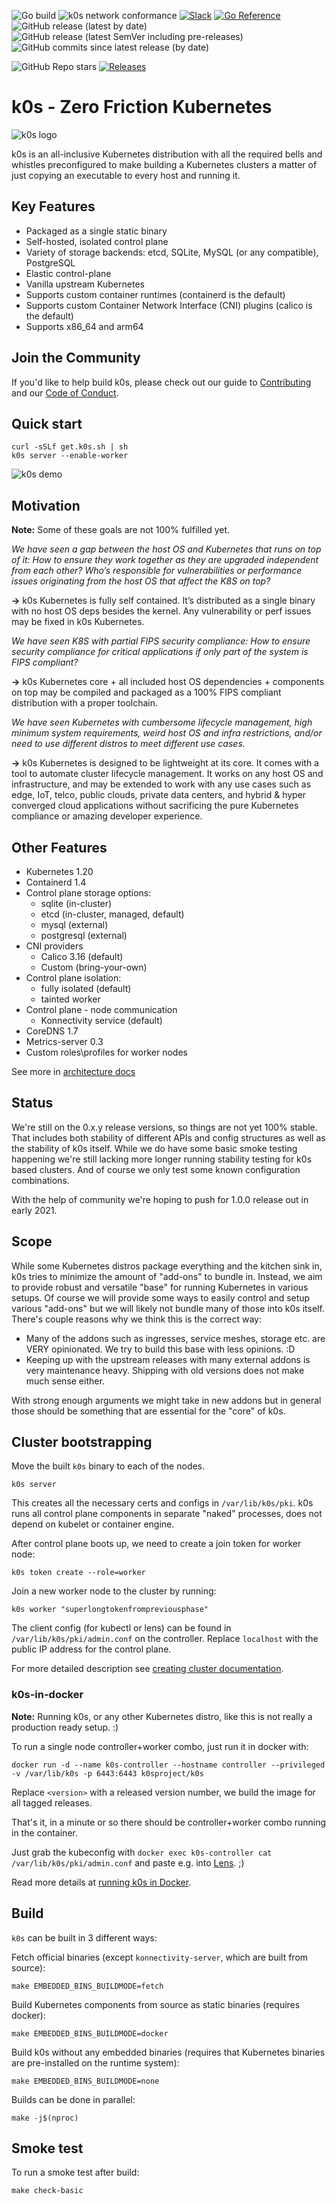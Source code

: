 ![Go build](https://github.com/k0sproject/k0s/workflows/Go%20build/badge.svg) ![k0s network conformance](https://github.com/k0sproject/k0s/workflows/k0s%20Check%20Network/badge.svg)
[![Slack](https://img.shields.io/badge/join%20slack-%23k0s-4A154B.svg)](https://join.slack.com/t/k8slens/shared_invite/enQtOTc5NjAyNjYyOTk4LWU1NDQ0ZGFkOWJkNTRhYTc2YjVmZDdkM2FkNGM5MjhiYTRhMDU2NDQ1MzIyMDA4ZGZlNmExOTc0N2JmY2M3ZGI)
[![Go Reference](https://img.shields.io/badge/code%20reference-go.dev-bc42f5.svg)](https://pkg.go.dev/github.com/k0sproject/k0s)
![GitHub release (latest by date)](https://img.shields.io/github/v/release/k0sproject/k0s?label=latest%20stable) ![GitHub release (latest SemVer including pre-releases)](https://img.shields.io/github/v/release/k0sproject/k0s?include_prereleases&label=latest-release%20%28including+pre-release%29) ![GitHub commits since latest release (by date)](https://img.shields.io/github/commits-since/k0sproject/k0s/latest) 

![GitHub Repo stars](https://img.shields.io/github/stars/k0sproject/k0s?color=blueviolet&label=Stargazers) [![Releases](https://img.shields.io/github/downloads/k0sproject/k0s/total.svg)](https://github.com/k0sproject/k0s/tags?label=Downloads)


# k0s - Zero Friction Kubernetes

![k0s logo](docs/img/k0s-logo-full-color.svg)

k0s is an all-inclusive Kubernetes distribution with all the required bells and whistles preconfigured to make building a Kubernetes clusters a matter of just copying an executable to every host and running it.

## Key Features

- Packaged as a single static binary
- Self-hosted, isolated control plane
- Variety of storage backends: etcd, SQLite, MySQL (or any compatible), PostgreSQL
- Elastic control-plane
- Vanilla upstream Kubernetes
- Supports custom container runtimes (containerd is the default)
- Supports custom Container Network Interface (CNI) plugins (calico is the default)
- Supports x86_64 and arm64

## Join the Community
If you'd like to help build k0s, please check out our guide to [Contributing](https://github.com/k0sproject/k0s/tree/main/CONTRIBUTING.md) and our [Code of Conduct](https://github.com/k0sproject/k0s/tree/main/CODE_OF_CONDUCT.md).

## Quick start

```
curl -sSLf get.k0s.sh | sh
k0s server --enable-worker
```


![k0s demo](docs/img/k0s_demo.gif)

## Motivation

**Note:** Some of these goals are not 100% fulfilled yet.

_We have seen a gap between the host OS and Kubernetes that runs on top of it: How to ensure they work together as they are upgraded independent from each other? Who’s  responsible for vulnerabilities or performance issues originating from the host OS that affect the K8S on top?_

**&rarr;** k0s Kubernetes is fully self contained. It’s distributed as a single binary with no host OS deps besides the kernel. Any vulnerability or perf issues may be fixed in k0s Kubernetes.

_We have seen K8S with partial FIPS security compliance: How to ensure security compliance for critical applications if only part of the system is FIPS compliant?_

**&rarr;** k0s Kubernetes core + all included host OS dependencies + components on top may be compiled and packaged as a 100% FIPS compliant distribution with a proper toolchain.

_We have seen Kubernetes with cumbersome lifecycle management, high minimum system requirements, weird host OS and infra restrictions, and/or need to use different distros to meet different use cases._

**&rarr;** k0s Kubernetes is designed to be lightweight at its core. It comes with a tool to automate cluster lifecycle management. It works on any host OS and infrastructure, and may be extended to work with any use cases such as edge, IoT, telco, public clouds, private data centers, and hybrid & hyper converged cloud applications without sacrificing the pure Kubernetes compliance or amazing developer experience.



## Other Features

- Kubernetes 1.20
- Containerd 1.4
- Control plane storage options:
  - sqlite (in-cluster)
  - etcd (in-cluster, managed, default)
  - mysql (external)
  - postgresql (external)
- CNI providers
  - Calico 3.16 (default)
  - Custom (bring-your-own)
- Control plane isolation:
  - fully isolated (default)
  - tainted worker
- Control plane - node communication
  - Konnectivity service (default)
- CoreDNS 1.7
- Metrics-server 0.3
- Custom roles\profiles for worker nodes

See more in [architecture docs](docs/architecture.md)

## Status

We're still on the 0.x.y release versions, so things are not yet 100% stable. That includes both stability of different APIs and config structures as well as the stability of k0s itself. While we do have some basic smoke testing happening we're still lacking more longer running stability testing for k0s based clusters. And of course we only test some known configuration combinations.

With the help of community we're hoping to push for 1.0.0 release out in early 2021.

## Scope

While some Kubernetes distros package everything and the kitchen sink in, k0s tries to minimize the amount of "add-ons" to bundle in. Instead, we aim to provide robust and versatile "base" for running Kubernetes in various setups. Of course we will provide some ways to easily control and setup various "add-ons" but we will likely not bundle many of those into k0s itself. There's couple reasons why we think this is the correct way:
- Many of the addons such as ingresses, service meshes, storage etc. are VERY opinionated. We try to build this base with less opinions. :D
- Keeping up with the upstream releases with many external addons is very maintenance heavy. Shipping with old versions does not make much sense either.

With strong enough arguments we might take in new addons but in general those should be something that are essential for the "core" of k0s.

## Cluster bootstrapping

Move the built `k0s` binary to each of the nodes.

```
k0s server
```

This creates all the necessary certs and configs in `/var/lib/k0s/pki`. k0s runs all control plane components in separate "naked" processes, does not depend on kubelet or container engine.

After control plane boots up, we need to create a join token for worker node:

```
k0s token create --role=worker
```

Join a new worker node to the cluster by running:
```
k0s worker "superlongtokenfrompreviousphase"
```

The client config (for kubectl or lens) can be found in `/var/lib/k0s/pki/admin.conf` on the controller. Replace `localhost` with the public IP address for the control plane.

For more detailed description see [creating cluster documentation](docs/create-cluster.md).

### k0s-in-docker

**Note:** Running k0s, or any other Kubernetes distro, like this is not really a production ready setup. :)

To run a single node controller+worker combo, just run it in docker with:
```
docker run -d --name k0s-controller --hostname controller --privileged -v /var/lib/k0s -p 6443:6443 k0sproject/k0s
```

Replace `<version>` with a released version number, we build the image for all tagged releases.

That's it, in a minute or so there should be controller+worker combo running in the container.

Just grab the kubeconfig with `docker exec k0s-controller cat /var/lib/k0s/pki/admin.conf` and paste e.g. into [Lens](https://k8slens.dev/). ;)

Read more details at [running k0s in Docker](docs/k0s-in-docker.md).

## Build

`k0s` can be built in 3 different ways:

Fetch official binaries (except `konnectivity-server`, which are built from source):
```
make EMBEDDED_BINS_BUILDMODE=fetch
```

Build Kubernetes components from source as static binaries (requires docker):
```
make EMBEDDED_BINS_BUILDMODE=docker
```

Build k0s without any embedded binaries (requires that Kubernetes
binaries are pre-installed on the runtime system):
```
make EMBEDDED_BINS_BUILDMODE=none
```

Builds can be done in parallel:
```
make -j$(nproc)
```

## Smoke test

To run a smoke test after build:
```
make check-basic
```

